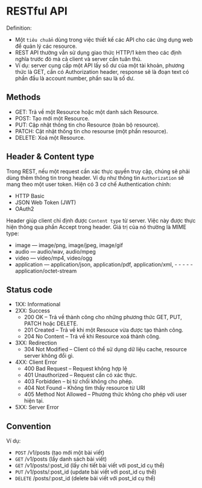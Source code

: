 # RESTful API
Definition: 
- Một `tiêu chuẩn` dùng trong việc thiết kế các API cho các ứng dụng web để quản lý các resource. 
- REST API thường vẫn sử dụng giao thức HTTP/1 kèm theo các định nghĩa trước đó mà cả client và server cần tuân thủ. 
- Ví dụ:  server cung cấp một API lấy số dư của một tài khoản, phương thức là GET, cần có Authorization header, response sẽ là đoạn text có phần đầu là account number, phần sau là số dư.

## Methods
- GET: Trả về một Resource hoặc một danh sách Resource.
- POST: Tạo mới một Resource.
- PUT: Cập nhật thông tin cho Resource (toàn bộ resource).
- PATCH: Cật nhật thông tin cho resourse (một phần resource).
- DELETE: Xoá một Resource.

## Header & Content type
Trong REST, nếu một request cần xác thực quyền truy cập, chúng sẽ phải dùng thêm thông tin trong header. Ví dụ như thông tin `Authorization` sẽ mang theo một user token. Hiện có 3 cơ chế Authentication chính:
- HTTP Basic
- JSON Web Token (JWT)
- OAuth2

Header  giúp client chỉ định được `Content type` từ server. Việc này được thực hiện thông qua phần Accept trong header. Giá trị của nó thường là MIME type:

- image — image/png, image/jpeg, image/gif
- audio — audio/wav, audio/mpeg
- video — video/mp4, video/ogg
- application — application/json, application/pdf, application/xml, - - - -  - application/octet-stream

## Status code
- 1XX: Informational 
- 2XX: Success  
    - 200 OK – Trả về thành công cho những phương thức GET, PUT, PATCH hoặc DELETE.
    - 201 Created – Trả về khi một Resouce vừa được tạo thành công.
    - 204 No Content – Trả về khi Resource xoá thành công.
- 3XX: Redirection
    - 304 Not Modified – Client có thể sử dụng dữ liệu cache, resource server không đổi gì.
- 4XX: Client Error
    - 400 Bad Request – Request không hợp lệ
    - 401 Unauthorized – Request cần có xác thực.
    - 403 Forbidden – bị từ chối không cho phép.
    - 404 Not Found – Không tìm thấy resource từ URI
    - 405 Method Not Allowed – Phương thức không cho phép với user hiện tại.
- 5XX: Server Error
## Convention
Ví dụ:
- `POST` /v1/posts (tạo mới một bài viết)
- `GET` /v1/posts (lấy danh sách bài viết)
- `GET` /v1/posts/:post_id (lấy chi tiết bài viết với post_id cụ thể)
- `PUT` /v1/posts/:post_id (update bài viết với post_id cụ thể)
- `DELETE` /posts/:post_id (delete bài viết với post_id cụ thể)


